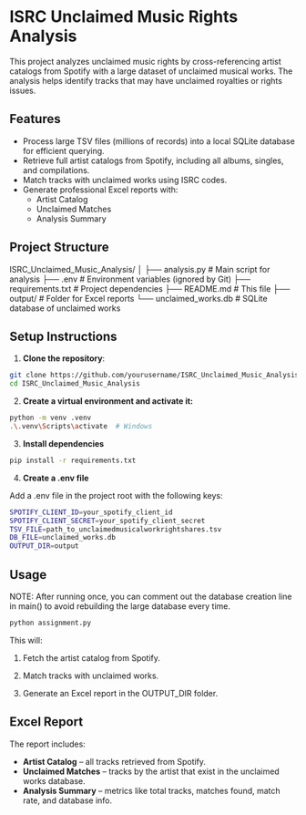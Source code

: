# ISRC Unclaimed Music Rights Analysis

This project analyzes unclaimed music rights by cross-referencing artist catalogs from Spotify with a large dataset of unclaimed musical works. The analysis helps identify tracks that may have unclaimed royalties or rights issues.

## Features

- Process large TSV files (millions of records) into a local SQLite database for efficient querying.
- Retrieve full artist catalogs from Spotify, including all albums, singles, and compilations.
- Match tracks with unclaimed works using ISRC codes.
- Generate professional Excel reports with:
  - Artist Catalog
  - Unclaimed Matches
  - Analysis Summary

## Project Structure

ISRC_Unclaimed_Music_Analysis/
│
├── analysis.py # Main script for analysis
├── .env # Environment variables (ignored by Git)
├── requirements.txt # Project dependencies
├── README.md # This file
├── output/ # Folder for Excel reports
└── unclaimed_works.db # SQLite database of unclaimed works

## Setup Instructions

1. **Clone the repository**:

```bash
git clone https://github.com/yourusername/ISRC_Unclaimed_Music_Analysis.git
cd ISRC_Unclaimed_Music_Analysis 
```

2. **Create a virtual environment and activate it:**

```bash
python -m venv .venv
.\.venv\Scripts\activate  # Windows 
```

3. **Install dependencies**
```bash
pip install -r requirements.txt
```

4. **Create a .env file** 

Add a .env file in the project root with the following keys:

```bash
SPOTIFY_CLIENT_ID=your_spotify_client_id
SPOTIFY_CLIENT_SECRET=your_spotify_client_secret
TSV_FILE=path_to_unclaimedmusicalworkrightshares.tsv
DB_FILE=unclaimed_works.db
OUTPUT_DIR=output
```


## Usage


NOTE: After running once, you can comment out the database creation line in main() to avoid rebuilding the large database every time.

```bash
python assignment.py
```

This will:

1) Fetch the artist catalog from Spotify.

2) Match tracks with unclaimed works.

3) Generate an Excel report in the OUTPUT_DIR folder.

## Excel Report

The report includes:

- **Artist Catalog** – all tracks retrieved from Spotify.
- **Unclaimed Matches** – tracks by the artist that exist in the unclaimed works database.
- **Analysis Summary** – metrics like total tracks, matches found, match rate, and database info.